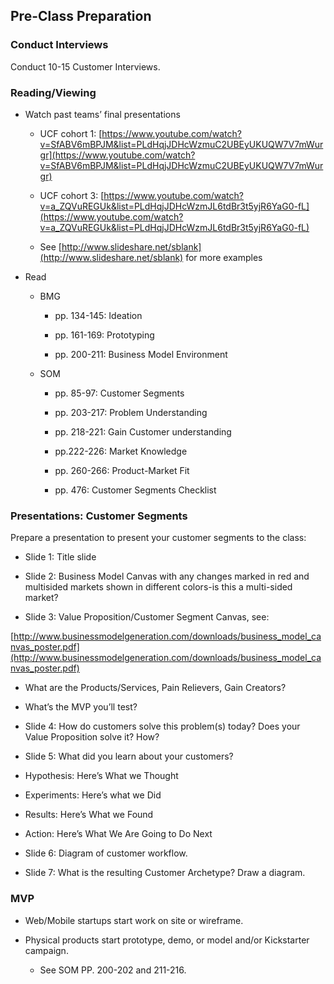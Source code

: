 ## Pre-Class Preparation

### Conduct Interviews

Conduct 10-15 Customer Interviews.

### Reading/Viewing

* Watch past teams’ final presentations

    * UCF cohort 1: [https://www.youtube.com/watch?v=SfABV6mBPJM&list=PLdHqjJDHcWzmuC2UBEyUKUQW7V7mWurgr](https://www.youtube.com/watch?v=SfABV6mBPJM&list=PLdHqjJDHcWzmuC2UBEyUKUQW7V7mWurgr) 

    * UCF cohort 3: [https://www.youtube.com/watch?v=a_ZQVuREGUk&list=PLdHqjJDHcWzmJL6tdBr3t5yjR6YaG0-fL](https://www.youtube.com/watch?v=a_ZQVuREGUk&list=PLdHqjJDHcWzmJL6tdBr3t5yjR6YaG0-fL) 

    * See [http://www.slideshare.net/sblank](http://www.slideshare.net/sblank) for more examples

* Read

    * BMG

        * pp. 134-145: Ideation

        * pp. 161-169: Prototyping 

        * pp. 200-211: Business Model Environment

    * SOM 

        * pp. 85-97: Customer Segments

        *  pp. 203-217: Problem Understanding

        * pp. 218-221: Gain Customer understanding

        * pp.222-226: Market Knowledge

        * pp. 260-266: Product-Market Fit

        * pp. 476: Customer Segments Checklist

### Presentations: Customer Segments

Prepare a presentation to present your customer segments to the class:

* Slide 1: Title slide

* Slide 2: Business Model Canvas with any changes marked in red and multisided markets shown in different colors-is this a multi-sided market?

* Slide 3: 	 Value Proposition/Customer Segment Canvas, see:

[http://www.businessmodelgeneration.com/downloads/business_model_canvas_poster.pdf](http://www.businessmodelgeneration.com/downloads/business_model_canvas_poster.pdf)

* What are the Products/Services, Pain Relievers, Gain Creators?

* What’s the MVP you’ll test?

* Slide 4:   How do customers solve this problem(s) today? Does your Value Proposition solve it? How?

* Slide 5:   What did you learn about your customers?

* Hypothesis: Here’s What we Thought

* Experiments: Here’s what we Did

* Results: Here’s What we Found

* Action: Here’s What We Are Going to Do Next

* Slide 6: Diagram of customer workflow.

* Slide 7: What is the resulting Customer Archetype? Draw a diagram.

### MVP

* Web/Mobile startups start work on site or wireframe.

* Physical products start prototype, demo, or model and/or Kickstarter campaign.

    * See SOM PP. 200-202 and 211-216.
